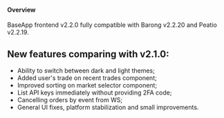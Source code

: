 #### Overview

BaseApp frontend v2.2.0 fully compatible with Barong v2.2.20 and Peatio v2.2.19.

## New features comparing with v2.1.0:

- Ability to switch between dark and light themes;
- Added user's trade on recent trades component;
- Improved sorting on market selector component;
- List API keys immediately without providing 2FA code;
- Cancelling orders by event from WS;
- General UI fixes, platform stabilization and small improvements.
